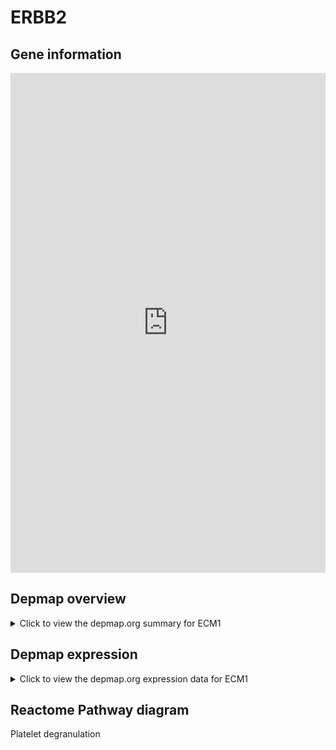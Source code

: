 <h1>ERBB2</h1>

<h2>Gene information</h2>
<iframe src="https://depmap.org/portal/gene/ECM1?tab=about" style="border:none;width:100%;height:800px"></iframe>

<h2>Depmap overview</h2>
<details>
  <summary>Click to view the depmap.org summary for ECM1</summary>
  <iframe src="https://depmap.org/portal/gene/ECM1?tab=overview" style="border:none;width:100%;height:800px"></iframe>
</details>

<h2>Depmap expression</h2>
<details>
  <summary>Click to view the depmap.org expression data for ECM1</summary>
  <iframe src="https://depmap.org/portal/gene/ECM1?tab=characterization" style="border:none;width:100%;height:800px"></iframe>
</details>



<h2>Reactome Pathway diagram</h2>
Platelet degranulation 
<div id="diagramHolder"></div>

<script>
    //Creating the Reactome Diagram widget
    //Take into account a proxy needs to be set up in your server side pointing to www.reactome.org
    function onReactomeDiagramReady(){  //This function is automatically called when the widget code is ready to be used
        var diagram = Reactome.Diagram.create({
            "placeHolder" : "diagramHolder",
            "width" : 900,
            "height" : 500
        });

        //Initialising it to the "Hemostasis" pathway
        diagram.loadDiagram("R-HSA-114608");

        //Adding different listeners

        diagram.onDiagramLoaded(function (loaded) {
            console.info("Loaded ", loaded);
            diagram.flagItems("BAD");
	    diagram.flagItems("Q92934");
            if (loaded == "R-HSA-114608") diagram.selectItem("R-HSA-114608");
        });

     }
</script>



